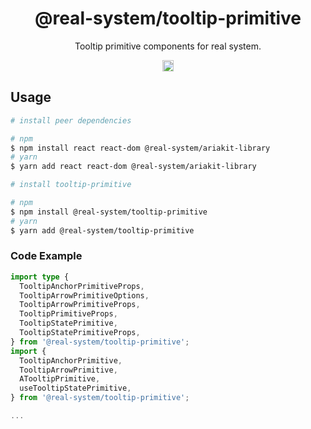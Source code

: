 <h1 align="center">@real-system/tooltip-primitive</h1>
<p align="center">Tooltip primitive components for real system.</p>
<p align="center">
<a href="https://www.npmjs.com/package/@real-system/tooltip-primitive"><img src="https://badgen.net/npm/v/@real-system/tooltip-primitive?label=&icon=npm&color=blue" alt="npm version" height="18"/></a>
</p>

## Usage

```bash
# install peer dependencies

# npm
$ npm install react react-dom @real-system/ariakit-library
# yarn
$ yarn add react react-dom @real-system/ariakit-library

# install tooltip-primitive

# npm
$ npm install @real-system/tooltip-primitive
# yarn
$ yarn add @real-system/tooltip-primitive
```

### Code Example

```typescript
import type {
  TooltipAnchorPrimitiveProps,
  TooltipArrowPrimitiveOptions,
  TooltipArrowPrimitiveProps,
  TooltipPrimitiveProps,
  TooltipStatePrimitive,
  TooltipStatePrimitiveProps,
} from '@real-system/tooltip-primitive';
import {
  TooltipAnchorPrimitive,
  TooltipArrowPrimitive,
  ATooltipPrimitive,
  useTooltipStatePrimitive,
} from '@real-system/tooltip-primitive';

...

```
